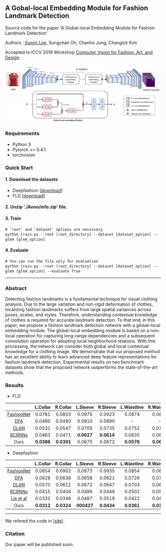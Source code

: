 ## A Gobal-local Embedding Module for Fashion Landmark Detection

Source code for the paper 'A Global-local Embedding Module for Fashion Landmark Detection'

Authors : [Sumin Lee](https://sites.google.com/view/suminlee/), Sungchan Oh, Chanho Jung, Changick Kim

Accepted to ICCV 2019 Workshop [Computer Vision for Fashion, Art, and Design](https://sites.google.com/view/cvcreative/home?authuser=0)

![architecture](./img/architecture.jpg)


### Requirements
- Python 3
- Pytorch >= 0.4.1
- torchvision

### Quick Start

#### 1. Download the datasets
* Deepfashion [[download](http://mmlab.ie.cuhk.edu.hk/projects/DeepFashion/AttributePrediction.html)]
* FLD [[download](http://mmlab.ie.cuhk.edu.hk/projects/DeepFashion/LandmarkDetection.html)]

#### 2. Unzip './Anno/info.zip' file.

#### 3. Train
```
# 'root' and 'dataset' options are necessary.
python train.py --root [root_directory] --dataset [dataset_option] --glem [glem_option]
```

#### 4. Evaluate
```
# You can run the file only for evaluation
python train.py --root [root_directory] --dataset [dataset_option] --glem [glem_option] --evaluate True
```

--------------

### Abstract

Detecting fashion landmarks is a fundamental technique for visual clothing analysis. Due to the large variation and non-rigid deformation of clothes, localizing fashion landmarks suffers from large spatial variances across poses, scales, and styles. Therefore, understanding contextual knowledge of clothes is required for accurate landmark detection. To that end, in this paper, we propose a fashion landmark detection network with a global-local embedding module. The global-local embedding module is based on a non-local operation for capturing long-range dependencies and a subsequent convolution operation for adopting local neighborhood relations. With this processing, the network can consider both global and local contextual knowledge for a clothing image. We demonstrate that our proposed method has an excellent ability to learn advanced deep feature representations for fashion landmark detection. Experimental results on two benchmark datasets show that the proposed network outperforms the state-of-the-art methods.

### Results

- FLD

|            	| L.Collar 	| R.Collar 	| L.Sleeve 	| R.Sleeve 	| L.Waistline 	| R.Waistline 	|  L.Hem 	|  R.Hem 	|  Avg.  	|
|:----------:	|:--------:	|:--------:	|:--------:	|:--------:	|:-----------:	|:-----------:	|:------:	|:------:	|:------:	|
| [FashionNet](http://www.ee.cuhk.edu.hk/~xgwang/papers/liuLQWTcvpr16.pdf) 	|  0.0781  	|  0.0803  	|  0.0975  	|  0.0923  	|    0.0874   	|    0.0821   	| 0.0802 	| 0.0893 	| 0.0859 	|
|     [DFA](https://arxiv.org/pdf/1608.03049.pdf)    	|  0.0480  	|  0.0480  	|  0.0910  	|  0.0890  	|      -      	|      -      	| 0.0710 	| 0.0720 	| 0.0680 	|
|    [DLAN](https://arxiv.org/pdf/1708.02044.pdf)    	|  0.0531  	|  0.0547  	|  0.0705  	|  0.0735  	|    0.0752   	|    0.0748   	| 0.0693 	| 0.0675 	| 0.0672 	|
|   [BCRNNs](http://web.cs.ucla.edu/~yuanluxu/publications/fashion_grammar_cvpr18.pdf)   	|  0.0463  	|  0.0471  	| **0.0627**|**0.0614**	|    0.0635   	|    0.0692   	| 0.0635 	|**0.0527**| 0.0583 	|
|    Ours    	| **0.0386**| **0.0391**|  0.0675  	|  0.0672  	|  **0.0576** 	|  **0.0605** 	|**0.0615**| 0.0621 	|**0.0568** |

- Deepfashion

|            	| L.Collar 	| R.Collar 	| L.Sleeve 	| R.Sleeve 	| L.Waistline 	| R.Waistline 	|  L.Hem 	|  R.Hem 	|  Avg.  	|
|:----------:	|:--------:	|:--------:	|:--------:	|:--------:	|:-----------:	|:-----------:	|:------:	|:------:	|:------:	|
| [FashionNet](http://www.ee.cuhk.edu.hk/~xgwang/papers/liuLQWTcvpr16.pdf) 	|  0.0854  	|  0.0902  	|  0.0973  	|  0.0935  	|    0.0854   	|    0.0845   	| 0.0812 	| 0.0823 	| 0.0872 	|
|     [DFA](https://arxiv.org/pdf/1608.03049.pdf)    	|  0.0628  	|  0.0638  	|  0.0658  	|  0.0621  	|    0.0726   	|    0.0702   	| 0.0658 	| 0.0663 	| 0.0660 	|
|    [DLAN](https://arxiv.org/pdf/1708.02044.pdf)    	|  0.0570  	|  0.0611  	|  0.0672  	|  0.0647  	|    0.0703   	|    0.0694   	| 0.0624 	| 0.0627 	| 0.0643 	|
|   [BCRNNs](http://web.cs.ucla.edu/~yuanluxu/publications/fashion_grammar_cvpr18.pdf)   	|  0.0415  	|  0.0404  	|  0.0496  	|  0.0449  	|    0.0502   	|    0.0523   	| 0.0537 	| 0.0551 	| 0.0484 	|
| [Lie et al](http://openaccess.thecvf.com/content_ECCVW_2018/papers/11131/Liu_Deep_Fashion_Analysis_with_Feature_Map_Upsampling_and_Landmark-driven_Attention_ECCVW_2018_paper.pdf)  	|  0.0332  	|  0.0346  	|  0.0487  	|  0.0519  	|    0.0422   	|    0.0429   	| 0.0620 	| 0.0639 	| 0.0474 	|
|    Ours    	|**0.0312**	|**0.0324**	|**000427**	|**0.0434**	|  **0.0361** 	|  **0.0373** 	|**0.0442**|**0.0475**|**0.0393**|
--------------




We refered the code in [[site](https://github.com/fdjingyuan/Deep-Fashion-Analysis-ECCV2018)].

### Citation
Our paper will be published soon.
